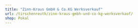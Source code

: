 ```yaml
---
title: "Zinn-Kraus GmbH & Co.KG Werksverkauf"
url: /tirschenreuth/zinn-kraus-gmbh-und-co-kg-werksverkauf/
shop: Pokal
---
```

